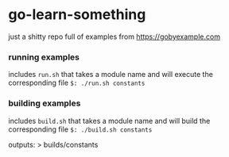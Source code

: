 # go-learn-something
just a shitty repo full of examples from https://gobyexample.com

### running examples

includes `run.sh` that takes a module name and will execute the corresponding file
`$: ./run.sh constants`

### building examples

includes `build.sh` that takes a module name and will build the corresponding file
`$: ./build.sh constants`

outputs: > builds/constants
